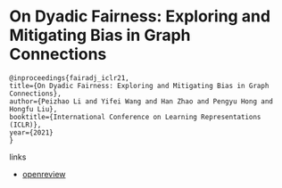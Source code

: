 # On Dyadic Fairness: Exploring and Mitigating Bias in Graph Connections

```
@inproceedings{fairadj_iclr21,
title={On Dyadic Fairness: Exploring and Mitigating Bias in Graph Connections},
author={Peizhao Li and Yifei Wang and Han Zhao and Pengyu Hong and Hongfu Liu},
booktitle={International Conference on Learning Representations (ICLR)},
year={2021}
}
```

links
- [openreview](https://openreview.net/forum?id=xgGS6PmzNq6)
